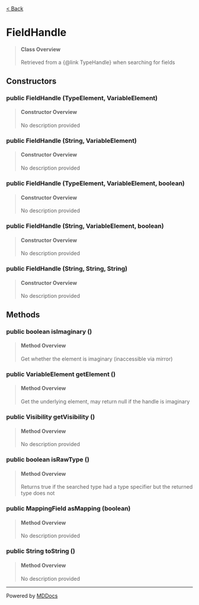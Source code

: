 [< Back](../README.md)
# FieldHandle #
>#### Class Overview ####
>Retrieved from a {@link TypeHandle} when searching for fields
## Constructors ##
### public FieldHandle (TypeElement, VariableElement) ###
>#### Constructor Overview ####
>No description provided
>
### public FieldHandle (String, VariableElement) ###
>#### Constructor Overview ####
>No description provided
>
### public FieldHandle (TypeElement, VariableElement, boolean) ###
>#### Constructor Overview ####
>No description provided
>
### public FieldHandle (String, VariableElement, boolean) ###
>#### Constructor Overview ####
>No description provided
>
### public FieldHandle (String, String, String) ###
>#### Constructor Overview ####
>No description provided
>
## Methods ##
### public boolean isImaginary () ###
>#### Method Overview ####
>Get whether the element is imaginary (inaccessible via mirror)
>
### public VariableElement getElement () ###
>#### Method Overview ####
>Get the underlying element, may return null if the handle is imaginary
>
### public Visibility getVisibility () ###
>#### Method Overview ####
>No description provided
>
### public boolean isRawType () ###
>#### Method Overview ####
>Returns true if the searched type had a type specifier but the returned
 type does not
>
### public MappingField asMapping (boolean) ###
>#### Method Overview ####
>No description provided
>
### public String toString () ###
>#### Method Overview ####
>No description provided
>

---
Powered by [MDDocs](https://github.com/VRCube/MDDocs)